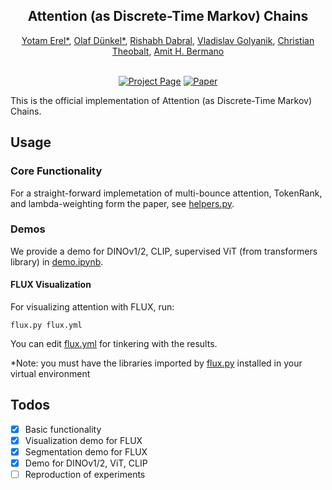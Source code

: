 <h2 align="center">Attention (as Discrete-Time Markov) Chains</h2>
<div align="center"> 
  <a href="https://yoterel.github.io/" target="_blank">Yotam Erel*</a>,
  <a href="https://odunkel.github.io" target="_blank">Olaf Dünkel*</a>, 
  <a href="https://rishabhdabral.github.io/" target="_blank">Rishabh Dabral</a>,</span>
  <a href="https://people.mpi-inf.mpg.de/~golyanik/" target="_blank">Vladislav Golyanik</a>,</span>
  <a href="https://people.mpi-inf.mpg.de/~theobalt/" target="_blank">Christian Theobalt</a>,</span>
  <a href="https://www.cs.tau.ac.il/~amberman/" target="_blank">Amit H. Bermano</a></span>
</div>
<br>

<div align="center">

[![Project Page](https://img.shields.io/badge/Project-Page-blue)](https://yoterel.github.io/attention_chains/)
[![Paper](https://img.shields.io/badge/arXiv-PDF-b31b1b)](https://arxiv.org/pdf/2507.17657)

</div>


This is the official implementation of Attention (as Discrete-Time Markov) Chains.

## Usage

### Core Functionality
For a straight-forward implemetation of multi-bounce attention, TokenRank, and lambda-weighting form the paper, see [helpers.py](https://github.com/yoterel/attention_chains_code/blob/main/helpers.py).

### Demos

We provide a demo for DINOv1/2, CLIP, supervised ViT (from transformers library) in [demo.ipynb](https://github.com/yoterel/attention_chains_code/blob/main/demo.ipynb).

#### FLUX Visualization

For visualizing attention with FLUX, run:

`flux.py flux.yml`

You can edit [flux.yml](https://github.com/yoterel/attention_chains_code/blob/main/flux.yml) for tinkering with the results.

*Note: you must have the libraries imported by [flux.py](https://github.com/yoterel/attention_chains_code/blob/main/flux.py) installed in your virtual environment

###

## Todos
- [x] Basic functionality
- [x] Visualization demo for FLUX
- [x] Segmentation demo for FLUX
- [x] Demo for DINOv1/2, ViT, CLIP
- [ ] Reproduction of experiments
